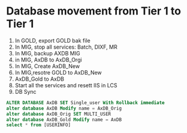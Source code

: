 # Database movement from Tier 1 to Tier 1


1. In GOLD, export GOLD bak file
2. In MIG, stop all services: Batch, DIXF, MR
3. In MIG, backup AXDB MIG
4. in MIG, AxDB to AxDB_Orgi
5. In MIG, Create AxDB_New
6. In MIG,resotre GOLD to AxDB_New
7. AxDB_Gold to AxDB
8. Start all the services and resett IIS in LCS
9. DB Sync

```sql
ALTER DATABASE AxDB SET Single_user With Rollback immediate
alter database AxDB Modify name = AxDB_Orig
alter database AxDB_Orig SET MULTI_USER
alter database AxDB_Gold Modify name = AxDB
select * from [USERINFO] 
```


